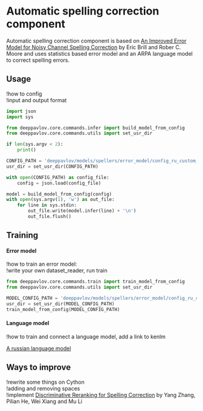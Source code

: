 # Automatic spelling correction component

Automatic spelling correction component is based on [An Improved Error Model for Noisy Channel Spelling Correction](http://www.aclweb.org/anthology/P00-1037)
by Eric Brill and Rober C. Moore and uses statistics based error model and an ARPA language model to correct spelling errors.

## Usage

!how to config  
!input and output format

```python
import json
import sys

from deeppavlov.core.commands.infer import build_model_from_config
from deeppavlov.core.commands.utils import set_usr_dir

if len(sys.argv < 2):
    print()

CONFIG_PATH = 'deeppavlov/models/spellers/error_model/config_ru_custom_vocab.json'
usr_dir = set_usr_dir(CONFIG_PATH)

with open(CONFIG_PATH) as config_file:
    config = json.load(config_file)

model = build_model_from_config(config)
with open(sys.argv(1), 'w') as out_file:
    for line in sys.stdin:
        out_file.write(model.infer(line) + '\n')
        out_file.flush()
```

## Training

#### Error model

!how to train an error model:  
!write your own dataset_reader, run train

```python
from deeppavlov.core.commands.train import train_model_from_config
from deeppavlov.core.commands.utils import set_usr_dir

MODEL_CONFIG_PATH = 'deeppavlov/models/spellers/error_model/config_ru_custom_vocab.json'
usr_dir = set_usr_dir(MODEL_CONFIG_PATH)
train_model_from_config(MODEL_CONFIG_PATH)
```

#### Language model

!how to train and connect a language model, add a link to kenlm

[A russian language model](http://lnsigo.mipt.ru/export/lang_models/ru_wiyalen_no_punkt.arpa.binary.gz)

## Ways to improve

!rewrite some things on Cython  
!adding and removing spaces  
!implement [Discriminative Reranking for Spelling Correction](http://www.aclweb.org/anthology/Y06-1009)
by Yang Zhang, Pilian He, Wei Xiang and Mu Li